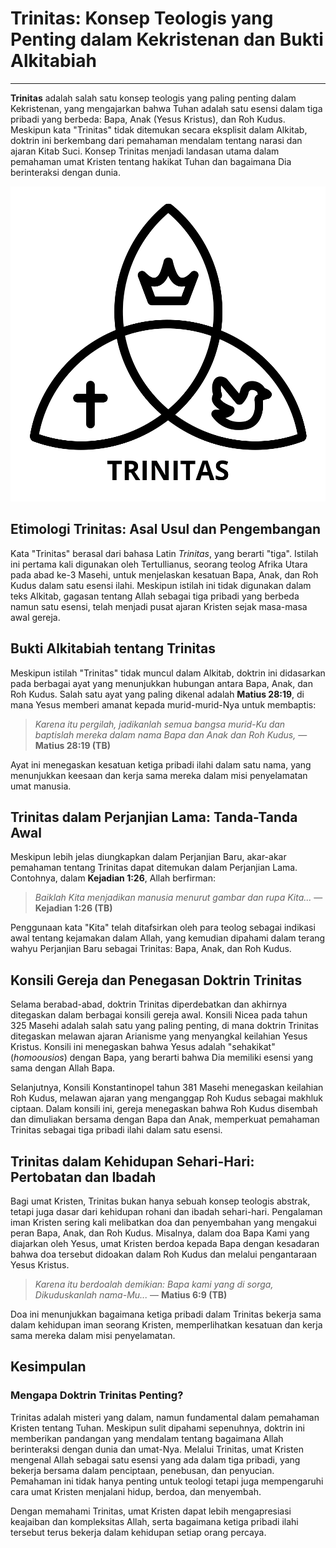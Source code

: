 # Trinitas: Konsep Teologis yang Penting dalam Kekristenan dan Bukti Alkitabiah

---

**Trinitas** adalah salah satu konsep teologis yang paling penting dalam Kekristenan, yang mengajarkan bahwa Tuhan adalah satu esensi dalam tiga pribadi yang berbeda: Bapa, Anak (Yesus Kristus), dan Roh Kudus. Meskipun kata "Trinitas" tidak ditemukan secara eksplisit dalam Alkitab, doktrin ini berkembang dari pemahaman mendalam tentang narasi dan ajaran Kitab Suci. Konsep Trinitas menjadi landasan utama dalam pemahaman umat Kristen tentang hakikat Tuhan dan bagaimana Dia berinteraksi dengan dunia.

![ilustrasi gambaran konsep trinitas](konten/img/iman_kristen/trinitas.svg)

## Etimologi Trinitas: Asal Usul dan Pengembangan

Kata "Trinitas" berasal dari bahasa Latin *Trinitas*, yang berarti "tiga". Istilah ini pertama kali digunakan oleh Tertullianus, seorang teolog Afrika Utara pada abad ke-3 Masehi, untuk menjelaskan kesatuan Bapa, Anak, dan Roh Kudus dalam satu esensi ilahi. Meskipun istilah ini tidak digunakan dalam teks Alkitab, gagasan tentang Allah sebagai tiga pribadi yang berbeda namun satu esensi, telah menjadi pusat ajaran Kristen sejak masa-masa awal gereja.

## Bukti Alkitabiah tentang Trinitas

Meskipun istilah "Trinitas" tidak muncul dalam Alkitab, doktrin ini didasarkan pada berbagai ayat yang menunjukkan hubungan antara Bapa, Anak, dan Roh Kudus. Salah satu ayat yang paling dikenal adalah **Matius 28:19**, di mana Yesus memberi amanat kepada murid-murid-Nya untuk membaptis:

> *Karena itu pergilah, jadikanlah semua bangsa murid-Ku dan baptislah mereka dalam nama Bapa dan Anak dan Roh Kudus,*
> — **Matius 28:19 (TB)**

Ayat ini menegaskan kesatuan ketiga pribadi ilahi dalam satu nama, yang menunjukkan keesaan dan kerja sama mereka dalam misi penyelamatan umat manusia.

## Trinitas dalam Perjanjian Lama: Tanda-Tanda Awal

Meskipun lebih jelas diungkapkan dalam Perjanjian Baru, akar-akar pemahaman tentang Trinitas dapat ditemukan dalam Perjanjian Lama. Contohnya, dalam **Kejadian 1:26**, Allah berfirman:

> *Baiklah Kita menjadikan manusia menurut gambar dan rupa Kita...*
> — **Kejadian 1:26 (TB)**

Penggunaan kata "Kita" telah ditafsirkan oleh para teolog sebagai indikasi awal tentang kejamakan dalam Allah, yang kemudian dipahami dalam terang wahyu Perjanjian Baru sebagai Trinitas: Bapa, Anak, dan Roh Kudus.

## Konsili Gereja dan Penegasan Doktrin Trinitas

Selama berabad-abad, doktrin Trinitas diperdebatkan dan akhirnya ditegaskan dalam berbagai konsili gereja awal. Konsili Nicea pada tahun 325 Masehi adalah salah satu yang paling penting, di mana doktrin Trinitas ditegaskan melawan ajaran Arianisme yang menyangkal keilahian Yesus Kristus. Konsili ini menegaskan bahwa Yesus adalah "sehakikat" (*homoousios*) dengan Bapa, yang berarti bahwa Dia memiliki esensi yang sama dengan Allah Bapa.

Selanjutnya, Konsili Konstantinopel tahun 381 Masehi menegaskan keilahian Roh Kudus, melawan ajaran yang menganggap Roh Kudus sebagai makhluk ciptaan. Dalam konsili ini, gereja menegaskan bahwa Roh Kudus disembah dan dimuliakan bersama dengan Bapa dan Anak, memperkuat pemahaman Trinitas sebagai tiga pribadi ilahi dalam satu esensi.

## Trinitas dalam Kehidupan Sehari-Hari: Pertobatan dan Ibadah

Bagi umat Kristen, Trinitas bukan hanya sebuah konsep teologis abstrak, tetapi juga dasar dari kehidupan rohani dan ibadah sehari-hari. Pengalaman iman Kristen sering kali melibatkan doa dan penyembahan yang mengakui peran Bapa, Anak, dan Roh Kudus. Misalnya, dalam doa Bapa Kami yang diajarkan oleh Yesus, umat Kristen berdoa kepada Bapa dengan kesadaran bahwa doa tersebut didoakan dalam Roh Kudus dan melalui pengantaraan Yesus Kristus.

> *Karena itu berdoalah demikian: Bapa kami yang di sorga, Dikuduskanlah nama-Mu...*
> — **Matius 6:9 (TB)**

Doa ini menunjukkan bagaimana ketiga pribadi dalam Trinitas bekerja sama dalam kehidupan iman seorang Kristen, memperlihatkan kesatuan dan kerja sama mereka dalam misi penyelamatan.

## Kesimpulan

### Mengapa Doktrin Trinitas Penting?

Trinitas adalah misteri yang dalam, namun fundamental dalam pemahaman Kristen tentang Tuhan. Meskipun sulit dipahami sepenuhnya, doktrin ini memberikan pandangan yang mendalam tentang bagaimana Allah berinteraksi dengan dunia dan umat-Nya. Melalui Trinitas, umat Kristen mengenal Allah sebagai satu esensi yang ada dalam tiga pribadi, yang bekerja bersama dalam penciptaan, penebusan, dan penyucian. Pemahaman ini tidak hanya penting untuk teologi tetapi juga mempengaruhi cara umat Kristen menjalani hidup, berdoa, dan menyembah.

Dengan memahami Trinitas, umat Kristen dapat lebih mengapresiasi keajaiban dan kompleksitas Allah, serta bagaimana ketiga pribadi ilahi tersebut terus bekerja dalam kehidupan setiap orang percaya.
